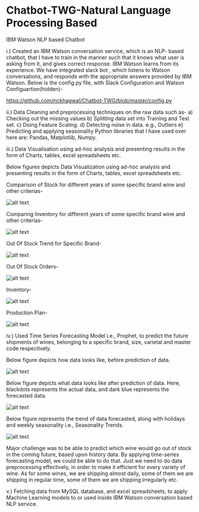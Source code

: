 # Chatbot-TWG-Natural Language Processing Based
IBM Watson NLP based Chatbot

i.)	Created an IBM Watson conversation service, which is an NLP- based chatbot, that I have to train in the manner such that it knows what user is asking from it, and gives correct response.  IBM Watson learns from its experience. We have integrated slack bot , which listens to Watson conversations, and responds with the appropriate answers provided by IBM Watson. 
Below is the config.py file, with Slack Configuration and Watson Configuartion(hidden)-

https://github.com/rickhagwal/Chatbot-TWG/blob/master/config.py


ii.)	Data Cleaning and preprocessing techniques on the raw data such as-
a)	Checking out the missing values
b)	Splitting data set into Training and Test set.
c)	Doing Feature Scaling.
d)	Detecting noise in data. e.g., Outliers
e)	Predicting and applying seasonality
Python libraries that I have used over here are: Pandas, Matplotlib, Numpy.

iii.)	Data Visualisation using ad-hoc analysis and presenting results in the form of Charts, tables, excel spreadsheets etc.

Below figures depicts Data Visualization using ad-hoc analysis and presenting results in the form of Charts, tables, excel spreadsheets etc.

Comparison of Stock for different years of some specific brand wine and other criterias-

![alt text](https://github.com/rickhagwal/Chatbot-TWG/blob/master/Comparison.jpg)

Comparing Inventory for different years of some specific brand wine and other criterias-

![alt text](https://github.com/rickhagwal/Chatbot-TWG/blob/master/tablegraph.jpg)

Out Of Stock Trend for Specific Brand-

![alt text](https://github.com/rickhagwal/Chatbot-TWG/blob/master/OOS-trend-for%20Franzia.jpg)

Out Of Stock Orders-

![alt text](https://github.com/rickhagwal/Chatbot-TWG/blob/master/outOfStockList.jpg)

Inventory-

![alt text](https://github.com/rickhagwal/Chatbot-TWG/blob/master/inventoryOutput.jpg)

Production Plan-

![alt text](https://github.com/rickhagwal/Chatbot-TWG/blob/master/table.jpg)


iv.)	Used Time Series Forecasting Model i.e., Prophet, to predict the future shipments of wines, belonging to a specific brand, size, varietal and master code respectively.

Below figure depicts how data looks like, before prediction of data.

![alt text](https://github.com/rickhagwal/Chatbot-TWG/blob/master/Daily%20Shipment%20Seasonality.jpg)

Below figure depicts what data looks like after prediction of data. Here, blackdots represents the actual data, and dark blue represents the forecasted data.

![alt text](https://github.com/rickhagwal/Chatbot-TWG/blob/master/Predicted%20Data.jpg)

Below figure represents the trend of data forecasted, along with holidays and weekly seasonality i.e., Seasonality Trends.

![alt text](https://github.com/rickhagwal/Chatbot-TWG/blob/master/Data%20forecasted%20for%20diff%20seasonalities.png)

Major challenge was to be able to predict which wine would go out of stock in the coming future, based upon history data. By applying time-series forecasting model, we could be able to do that. Just we need to do data preprocessing effectively, in order to make it efficient for every variety of wine. As for some wines, we are shipping almost daily, some of them we are shipping in regular time, some of them we are shipping irregularly etc.

v.)	Fetching data from MySQL database, and excel spreadsheets, to apply Machine Learning models to or used inside IBM Watson conversation based NLP service.


